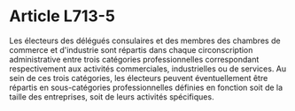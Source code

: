 # Article L713-5

Les électeurs des délégués consulaires et des membres des chambres de commerce et d'industrie sont répartis dans chaque circonscription administrative entre trois catégories professionnelles correspondant respectivement aux activités commerciales, industrielles ou de services.   Au sein de ces trois catégories, les électeurs peuvent éventuellement être répartis en sous-catégories professionnelles définies en fonction soit de la taille des entreprises, soit de leurs activités spécifiques.